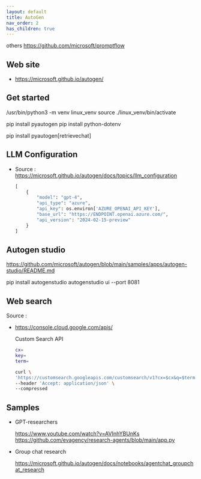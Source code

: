 ```yaml
---
layout: default
title: AutoGen
nav_order: 2
has_children: true
---
```


others
https://github.com/microsoft/promptflow

## Web site

- <https://microsoft.github.io/autogen/>

## Get started

/usr/bin/python3 -m venv linux_venv
source ./linux_venv/bin/activate

pip install pyautogen
pip install python-dotenv

pip install pyautogen[retrievechat]

## LLM Configuration

- Source : <https://microsoft.github.io/autogen/docs/topics/llm_configuration>

    ``` python
    [
        {
            "model": "gpt-4",
            "api_type": "azure",
            "api_key": os.environ['AZURE_OPENAI_API_KEY'],
            "base_url": "https://ENDPOINT.openai.azure.com/",
            "api_version": "2024-02-15-preview"
        }
    ]
    ```

## Autogen studio

https://github.com/microsoft/autogen/blob/main/samples/apps/autogen-studio/README.md

pip install autogenstudio
autogenstudio ui --port 8081


## Web search

Source :

- <https://console.cloud.google.com/apis/>

  Custom Search API

  ``` bash
  cx=
  key=
  term=

  curl \
  'https://customsearch.googleapis.com/customsearch/v1?cx=$cx&q=$term&key=$key' \
  --header 'Accept: application/json' \
  --compressed

  ```

## Samples

- GPT-researchers

    <https://www.youtube.com/watch?v=AVInhYBUnKs>
    <https://github.com/evagency/research-agents/blob/main/app.py>

- Group chat research

    <https://microsoft.github.io/autogen/docs/notebooks/agentchat_groupchat_research>


